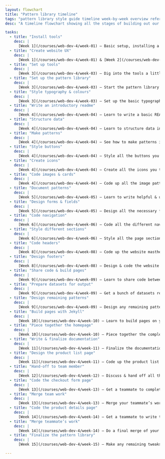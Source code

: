 ```yaml
---
layout: flowchart
title: "Pattern library timeline"
tags: "pattern library style guide timeline week-by-week overview reference"
desc: "A timeline flowchart showing all the stages of building out our pattern library & the week timings."

tasks:
  - title: "Install tools"
    desc: |
      [Week 1](/courses/web-dev-4/week-01) — Basic setup, installing a few more tools but we’ll dig more into them later in the term.
  - title: "Create website UX"
    desc: |
      [Week 1](/courses/web-dev-4/week-01) & [Week 2](/courses/web-dev-4/week-02) — Design, plan & UX-ify your website in preparation for building each pattern.
  - title: "Set up tools"
    desc: |
      [Week 3](/courses/web-dev-4/week-03) — Dig into the tools a little more, initializing and setting up everything for the term.
  - title: "Set up the pattern library"
    desc: |
      [Week 3](/courses/web-dev-4/week-03) — Start the pattern library and get everything running in preparation for work.
  - title: "Style typography & colours"
    desc: |
      [Week 3](/courses/web-dev-4/week-03) — Set up the basic typography, brand & colours of the website.
  - title: "Write an introductory readme"
    desc: |
      [Week 4](/courses/web-dev-4/week-04) — Learn to write a basic README file to describe project details.
  - title: "Structure data"
    desc: |
      [Week 4](/courses/web-dev-4/week-04) — Learn to structure data into formats that computers can parse more easily.
  - title: "Make patterns"
    desc: |
      [Week 4](/courses/web-dev-4/week-04) — See how to make patterns in the pattern library tool, the file organization & the system.
  - title: "Style buttons"
    desc: |
      [Week 4](/courses/web-dev-4/week-04) — Style all the buttons you’ll need for your website.
  - title: "Create icons"
    desc: |
      [Week 4](/courses/web-dev-4/week-04) — Create all the icons you think you’ll need and merge them into a spritesheet.
  - title: "Code images & cards"
    desc: |
      [Week 4](/courses/web-dev-4/week-04) — Code up all the image patterns and all the different card styles you’ll need for your website.
  - title: "Document patterns"
    desc: |
      [Week 5](/courses/web-dev-4/week-05) — Learn to write helpful & useful documentation for patterns that other people—without your knowledge—can use.
  - title: "Design forms & fields"
    desc: |
      [Week 5](/courses/web-dev-4/week-05) — Design all the necessary forms & form fields you’ll need for your complex website.
  - title: "Code navigation"
    desc: |
      [Week 6](/courses/web-dev-4/week-06) — Code all the different navigation patterns necessary for your complete website.
  - title: "Style different sections"
    desc: |
      [Week 6](/courses/web-dev-4/week-06) — Style all the page sections for the homepage and any inside pages.
  - title: "Code headers"
    desc: |
      [Week 8](/courses/web-dev-4/week-08) — Code up the website masthead and any other header-link introductory elements.
  - title: "Design footers"
    desc: |
      [Week 8](/courses/web-dev-4/week-08) — Design & code the website footer and any other footer-link items like captions, terms, etc.
  - title: "Share code & build pages"
    desc: |
      [Week 9](/courses/web-dev-4/week-09) — Learn to share code between different pages and build out a whole page using the patterns.
  - title: "Prepare datasets for output"
    desc: |
      [Week 9](/courses/web-dev-4/week-09) — Get a bunch of datasets ready to help build pages more automatically.
  - title: "Design remaining patterns"
    desc: |
      [Week 9](/courses/web-dev-4/week-09) — Design any remaining patterns that haven’t been done.
  - title: "Build pages with Jekyll"
    desc: |
      [Week 10](/courses/web-dev-4/week-10) — Learn to build pages on your website using Jekyll, how to link them together & how to user layouts.
  - title: "Piece together the homepage"
    desc: |
      [Week 10](/courses/web-dev-4/week-10) — Piece together the complete homepage with only includes & layouts.
  - title: "Write & finalize documentation"
    desc: |
      [Week 11](/courses/web-dev-4/week-11) — Finalize the documentation for all your patterns to help your teammate’s build other pages using your patterns.
  - title: "Design the product list page"
    desc: |
      [Week 11](/courses/web-dev-4/week-11) — Code up the product list page using your datasets, patterns, includes & layouts.
  - title: "Hand-off to team member"
    desc: |
      [Week 12](/courses/web-dev-4/week-12) — Discuss & hand off all the necessary information, wireframes & documentation to your teammate.
  - title: "Code the checkout form page"
    desc: |
      [Week 13](/courses/web-dev-4/week-13) — Get a teammate to completely code out the checkout form page using your patterns.
  - title: "Merge team work"
    desc: |
      [Week 13](/courses/web-dev-4/week-13) — Merge your teammate’s work with your own repository.
  - title: "Code the product details page"
    desc: |
      [Week 14](/courses/web-dev-4/week-14) — Get a teammate to write the code for the product details page, selecting a single product from within the product’s dataset.
  - title: "Merge teammate’s work"
    desc: |
      [Week 14](/courses/web-dev-4/week-14) — Do a final merge of your teammate’s work into your repository.
  - title: "Finalize the pattern library"
    desc: |
      [Week 15](/courses/web-dev-4/week-15) — Make any remaining tweaks to the pattern library and prepare it for final submission.

---
```

